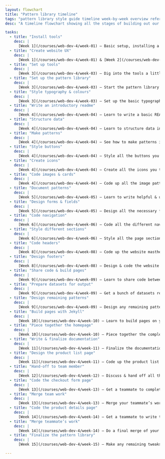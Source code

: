 ```yaml
---
layout: flowchart
title: "Pattern library timeline"
tags: "pattern library style guide timeline week-by-week overview reference"
desc: "A timeline flowchart showing all the stages of building out our pattern library & the week timings."

tasks:
  - title: "Install tools"
    desc: |
      [Week 1](/courses/web-dev-4/week-01) — Basic setup, installing a few more tools but we’ll dig more into them later in the term.
  - title: "Create website UX"
    desc: |
      [Week 1](/courses/web-dev-4/week-01) & [Week 2](/courses/web-dev-4/week-02) — Design, plan & UX-ify your website in preparation for building each pattern.
  - title: "Set up tools"
    desc: |
      [Week 3](/courses/web-dev-4/week-03) — Dig into the tools a little more, initializing and setting up everything for the term.
  - title: "Set up the pattern library"
    desc: |
      [Week 3](/courses/web-dev-4/week-03) — Start the pattern library and get everything running in preparation for work.
  - title: "Style typography & colours"
    desc: |
      [Week 3](/courses/web-dev-4/week-03) — Set up the basic typography, brand & colours of the website.
  - title: "Write an introductory readme"
    desc: |
      [Week 4](/courses/web-dev-4/week-04) — Learn to write a basic README file to describe project details.
  - title: "Structure data"
    desc: |
      [Week 4](/courses/web-dev-4/week-04) — Learn to structure data into formats that computers can parse more easily.
  - title: "Make patterns"
    desc: |
      [Week 4](/courses/web-dev-4/week-04) — See how to make patterns in the pattern library tool, the file organization & the system.
  - title: "Style buttons"
    desc: |
      [Week 4](/courses/web-dev-4/week-04) — Style all the buttons you’ll need for your website.
  - title: "Create icons"
    desc: |
      [Week 4](/courses/web-dev-4/week-04) — Create all the icons you think you’ll need and merge them into a spritesheet.
  - title: "Code images & cards"
    desc: |
      [Week 4](/courses/web-dev-4/week-04) — Code up all the image patterns and all the different card styles you’ll need for your website.
  - title: "Document patterns"
    desc: |
      [Week 5](/courses/web-dev-4/week-05) — Learn to write helpful & useful documentation for patterns that other people—without your knowledge—can use.
  - title: "Design forms & fields"
    desc: |
      [Week 5](/courses/web-dev-4/week-05) — Design all the necessary forms & form fields you’ll need for your complex website.
  - title: "Code navigation"
    desc: |
      [Week 6](/courses/web-dev-4/week-06) — Code all the different navigation patterns necessary for your complete website.
  - title: "Style different sections"
    desc: |
      [Week 6](/courses/web-dev-4/week-06) — Style all the page sections for the homepage and any inside pages.
  - title: "Code headers"
    desc: |
      [Week 8](/courses/web-dev-4/week-08) — Code up the website masthead and any other header-link introductory elements.
  - title: "Design footers"
    desc: |
      [Week 8](/courses/web-dev-4/week-08) — Design & code the website footer and any other footer-link items like captions, terms, etc.
  - title: "Share code & build pages"
    desc: |
      [Week 9](/courses/web-dev-4/week-09) — Learn to share code between different pages and build out a whole page using the patterns.
  - title: "Prepare datasets for output"
    desc: |
      [Week 9](/courses/web-dev-4/week-09) — Get a bunch of datasets ready to help build pages more automatically.
  - title: "Design remaining patterns"
    desc: |
      [Week 9](/courses/web-dev-4/week-09) — Design any remaining patterns that haven’t been done.
  - title: "Build pages with Jekyll"
    desc: |
      [Week 10](/courses/web-dev-4/week-10) — Learn to build pages on your website using Jekyll, how to link them together & how to user layouts.
  - title: "Piece together the homepage"
    desc: |
      [Week 10](/courses/web-dev-4/week-10) — Piece together the complete homepage with only includes & layouts.
  - title: "Write & finalize documentation"
    desc: |
      [Week 11](/courses/web-dev-4/week-11) — Finalize the documentation for all your patterns to help your teammate’s build other pages using your patterns.
  - title: "Design the product list page"
    desc: |
      [Week 11](/courses/web-dev-4/week-11) — Code up the product list page using your datasets, patterns, includes & layouts.
  - title: "Hand-off to team member"
    desc: |
      [Week 12](/courses/web-dev-4/week-12) — Discuss & hand off all the necessary information, wireframes & documentation to your teammate.
  - title: "Code the checkout form page"
    desc: |
      [Week 13](/courses/web-dev-4/week-13) — Get a teammate to completely code out the checkout form page using your patterns.
  - title: "Merge team work"
    desc: |
      [Week 13](/courses/web-dev-4/week-13) — Merge your teammate’s work with your own repository.
  - title: "Code the product details page"
    desc: |
      [Week 14](/courses/web-dev-4/week-14) — Get a teammate to write the code for the product details page, selecting a single product from within the product’s dataset.
  - title: "Merge teammate’s work"
    desc: |
      [Week 14](/courses/web-dev-4/week-14) — Do a final merge of your teammate’s work into your repository.
  - title: "Finalize the pattern library"
    desc: |
      [Week 15](/courses/web-dev-4/week-15) — Make any remaining tweaks to the pattern library and prepare it for final submission.

---
```

